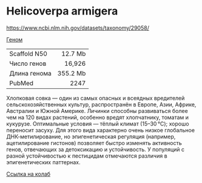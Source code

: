 # Helicoverpa armigera

https://www.ncbi.nlm.nih.gov/datasets/taxonomy/29058/

[Геном](https://www.ncbi.nlm.nih.gov/datasets/genome/GCF_030705265.1/)

|                 |              |
|-----------------|-------------:|
| Scaffold N50    | 12.7 Mb      |
| Число генов     | 16,926       |
| Длина генома    | 355.2 Mb     |
| PubMed          | 2247         |

Хлопковая совка — один из самых опасных и всеядных вредителей сельскохозяйственных культур, распространён в Европе, Азии, Африке, Австралии и Южной Америке. Личинки способны развиваться более чем на 120 видах растений, особенно вредят хлопчатнику, томатам и кукурузе.
Оптимальные условия — тёплый климат (15–30 °C); хорошо переносит засуху.
Для этого вида характерно очень низкое глобальное ДНК-метилирование, но эпигенетическая регуляция (например, ацетилирование гистонов) позволяет быстро изменять активность генов, отвечающих за детоксикацию и устойчивость. У популяций с разной устойчивостью к пестицидам отмечаются различия в эпигенетических паттернах.

[Ссылка на колаб](https://colab.research.google.com/drive/1QKtPlzFROBl7gMjCXDgoz-77PxuIXZer?usp=sharing)